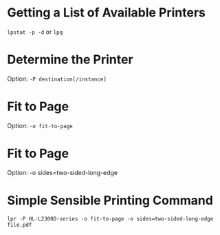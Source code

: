 # Getting a List of Available Printers

`lpstat -p -d` or `lpq`

# Determine the Printer

Option: `-P destination[/instance]`

# Fit to Page 

Option: `-o fit-to-page`

# Fit to Page 

Option: -o sides=two-sided-long-edge

# Simple Sensible Printing Command 

```
lpr -P HL-L2300D-series -o fit-to-page -o sides=two-sided-long-edge file.pdf
```
